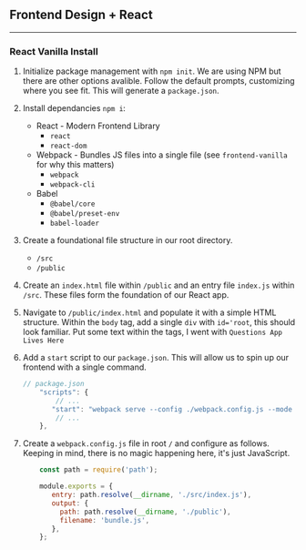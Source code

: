 ## Frontend Design + React

---

### React Vanilla Install

1. Initialize package management with `npm init`. We are using NPM but there are other options avalible. Follow the default prompts, customizing where you see fit. This will generate a `package.json`.

2. Install dependancies `npm i`:
    - React - Modern Frontend Library
      - `react`
      - `react-dom`
    - Webpack - Bundles JS files into a single file (see `frontend-vanilla` for why this matters)
      - `webpack`
      - `webpack-cli`
    - Babel
      - `@babel/core`
      - `@babel/preset-env`
      - `babel-loader`

3. Create a foundational file structure in our root directory.
    - `/src`
    - `/public`

4. Create an `index.html` file within `/public` and an entry file `index.js` within `/src`. These files form the foundation of our React app.
   
5. Navigate to `/public/index.html` and populate it with a simple HTML structure. Within the `body` tag, add a single `div` with `id='root`, this should look familiar. Put some text within the tags, I went with `Questions App Lives Here`

6. Add a `start` script to our `package.json`. This will allow us to spin up our frontend with a single command. 

    ~~~js
    // package.json
        "scripts": {
            // ...
           "start": "webpack serve --config ./webpack.config.js --mode development",
            // ...
        },
    ~~~
    
7. Create a `webpack.config.js` file in root `/` and configure as follows. Keeping in mind, there is no magic happening here, it's just JavaScript.

    ~~~js
        const path = require('path');

        module.exports = {
           entry: path.resolve(__dirname, './src/index.js'),
           output: {
             path: path.resolve(__dirname, './public'),
             filename: 'bundle.js',
           },
        };
    ~~~